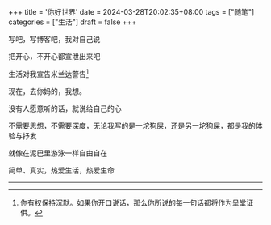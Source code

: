 +++
title = '你好世界'
date = 2024-03-28T20:02:35+08:00
tags = ["随笔"]
categories = ["生活"]
draft = false
+++

写吧，写博客吧，我对自己说

把开心，不开心都宣泄出来吧

生活对我宣告米兰达警告[^1]

现在，去你妈的，我想。

没有人愿意听的话，就说给自己的心

不需要思想，不需要深度，无论我写的是一坨狗屎，还是另一坨狗屎，都是我的体验与抒发

就像在泥巴里游泳一样自由自在

简单、真实，热爱生活，热爱生命

---

[^1]: 你有权保持沉默。如果你开口说话，那么你所说的每一句话都将作为呈堂证供。